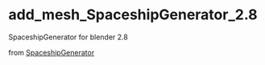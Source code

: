 # add_mesh_SpaceshipGenerator_2.8
SpaceshipGenerator for blender 2.8

from [SpaceshipGenerator](https://github.com/a1studmuffin/SpaceshipGenerator)

